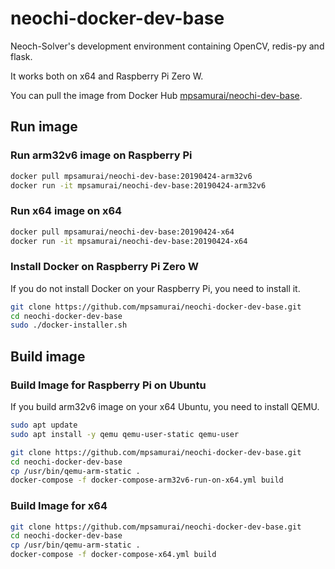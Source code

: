 # neochi-docker-dev-base

Neoch-Solver's development environment containing OpenCV, redis-py and flask.

It works both on x64 and Raspberry Pi Zero W.

You can pull the image from Docker Hub [mpsamurai/neochi-dev-base](https://hub.docker.com/r/mpsamurai/neochi-dev-base).

## Run image

### Run arm32v6 image on Raspberry Pi

```bash
docker pull mpsamurai/neochi-dev-base:20190424-arm32v6
docker run -it mpsamurai/neochi-dev-base:20190424-arm32v6
```

### Run x64 image on x64

```bash
docker pull mpsamurai/neochi-dev-base:20190424-x64
docker run -it mpsamurai/neochi-dev-base:20190424-x64
```

### Install Docker on Raspberry Pi Zero W

If you do not install Docker on your Raspberry Pi, you need to install it.

```bash
git clone https://github.com/mpsamurai/neochi-docker-dev-base.git
cd neochi-docker-dev-base
sudo ./docker-installer.sh
```
## Build image

### Build Image for Raspberry Pi on Ubuntu

If you build arm32v6 image on your x64 Ubuntu, you need to install QEMU.

```bash
sudo apt update
sudo apt install -y qemu qemu-user-static qemu-user
```

```bash
git clone https://github.com/mpsamurai/neochi-docker-dev-base.git
cd neochi-docker-dev-base
cp /usr/bin/qemu-arm-static .
docker-compose -f docker-compose-arm32v6-run-on-x64.yml build
```

### Build Image for x64

```bash
git clone https://github.com/mpsamurai/neochi-docker-dev-base.git
cd neochi-docker-dev-base
cp /usr/bin/qemu-arm-static .
docker-compose -f docker-compose-x64.yml build
```
